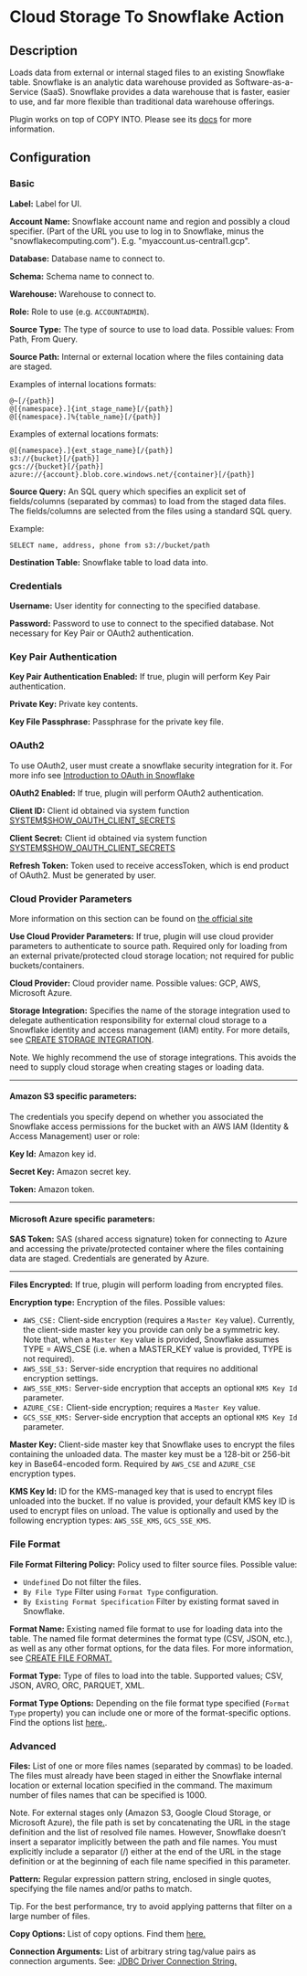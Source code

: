 # Cloud Storage To Snowflake Action


Description
-----------
Loads data from external or internal staged files to an existing Snowflake table. Snowflake is an analytic data 
warehouse provided as Software-as-a-Service (SaaS). Snowflake provides a data warehouse that is faster, easier to use, 
and far more flexible than traditional data warehouse offerings.

Plugin works on top of COPY INTO. Please see its 
[docs](https://docs.snowflake.net/manuals/sql-reference/sql/copy-into-table.html#additional-cloud-provider-parameters)
for more information.

Configuration
-------------

### Basic

**Label:** Label for UI.

**Account Name:** Snowflake account name and region and possibly a cloud specifier. (Part of the URL you use to 
log in to Snowflake, minus the "snowflakecomputing.com"). E.g. "myaccount.us-central1.gcp".

**Database:** Database name to connect to.

**Schema:** Schema name to connect to.

**Warehouse:** Warehouse to connect to.

**Role:** Role to use (e.g. `ACCOUNTADMIN`).

**Source Type:** The type of source to use to load data. Possible values: From Path, From Query.

**Source Path:** Internal or external location where the files containing data are staged.

Examples of internal locations formats:
```
@~[/{path}]
@[{namespace}.]{int_stage_name}[/{path}]
@[{namespace}.]%{table_name}[/{path}]
```

Examples of external locations formats:
```
@[{namespace}.]{ext_stage_name}[/{path}]
s3://{bucket}[/{path}]
gcs://{bucket}[/{path}]
azure://{account}.blob.core.windows.net/{container}[/{path}]
```

**Source Query:** An SQL query which specifies an explicit set of fields/columns (separated by commas) 
to load from the staged data files. The fields/columns are selected from the files using a standard SQL query.
 
Example:
```
SELECT name, address, phone from s3://bucket/path
```

**Destination Table:** Snowflake table to load data into.

### Credentials

**Username:** User identity for connecting to the specified database.

**Password:** Password to use to connect to the specified database. Not necessary for Key Pair or OAuth2 authentication.

### Key Pair Authentication

**Key Pair Authentication Enabled:** If true, plugin will perform Key Pair authentication.

**Private Key:** Private key contents.

**Key File Passphrase:** Passphrase for the private key file.

### OAuth2

To use OAuth2, user must create a snowflake security integration for it.
For more info see [Introduction to OAuth in Snowflake](https://docs.snowflake.net/manuals/user-guide/oauth-intro.html)

**OAuth2 Enabled:** If true, plugin will perform OAuth2 authentication.

**Client ID:** Client id obtained via system function 
[SYSTEM$SHOW_OAUTH_CLIENT_SECRETS](https://docs.snowflake.net/manuals/sql-reference/functions/system_show_oauth_client_secrets.html)

**Client Secret:** Client id obtained via system function 
[SYSTEM$SHOW_OAUTH_CLIENT_SECRETS](https://docs.snowflake.net/manuals/sql-reference/functions/system_show_oauth_client_secrets.html)

**Refresh Token:** Token used to receive accessToken, which is end product of OAuth2. Must be generated by user.

### Cloud Provider Parameters
More information on this section can be found on 
[the official site](https://docs.snowflake.net/manuals/sql-reference/sql/copy-into-table.html#additional-cloud-provider-parameters)

**Use Cloud Provider Parameters:** If true, plugin will use cloud provider parameters to authenticate to source path.
Required only for loading from an external private/protected cloud storage location; not required for public 
buckets/containers.

**Cloud Provider:** Cloud provider name. Possible values: GCP, AWS, Microsoft Azure.

**Storage Integration:** Specifies the name of the storage integration used to delegate authentication responsibility 
for external cloud storage to a Snowflake identity and access management (IAM) entity. For more details, see 
[CREATE STORAGE INTEGRATION](https://docs.snowflake.net/manuals/sql-reference/sql/create-storage-integration.html).
                         
Note. We highly recommend the use of storage integrations. This avoids the need to supply cloud storage 
when creating stages or loading data.

---

#### Amazon S3 specific parameters:

The credentials you specify depend on whether you associated the Snowflake access permissions 
for the bucket with an AWS IAM (Identity & Access Management) user or role:

**Key Id:** Amazon key id.

**Secret Key:** Amazon secret key.

**Token:** Amazon token.

---

#### Microsoft Azure specific parameters:

**SAS Token:** SAS (shared access signature) token for connecting to Azure and accessing the 
private/protected container where the files containing data are staged. Credentials are generated by Azure.

---

**Files Encrypted:** If true, plugin will perform loading from encrypted files.

**Encryption type:** Encryption of the files. Possible values:
- `AWS_CSE:` Client-side encryption (requires a `Master Key` value). Currently, the client-side master key 
you provide can only be a symmetric key. Note that, when a `Master Key` value is provided, Snowflake assumes 
TYPE = AWS_CSE (i.e. when a MASTER_KEY value is provided, TYPE is not required).
- `AWS_SSE_S3:` Server-side encryption that requires no additional encryption settings.
- `AWS_SSE_KMS:` Server-side encryption that accepts an optional `KMS Key Id` parameter.
- `AZURE_CSE:` Client-side encryption; requires a `Master Key` value.
- `GCS_SSE_KMS:` Server-side encryption that accepts an optional `KMS Key Id` parameter.

**Master Key:** Client-side master key that Snowflake uses to encrypt the files containing the 
unloaded data. The master key must be a 128-bit or 256-bit key in Base64-encoded form. Required by
`AWS_CSE` and `AZURE_CSE` encryption types.

**KMS Key Id:** ID for the KMS-managed key that is used to encrypt files unloaded into the bucket. 
If no value is provided, your default KMS key ID is used to encrypt files on unload. The value is optionally
and used by the following encryption types: `AWS_SSE_KMS`, `GCS_SSE_KMS`.

### File Format

**File Format Filtering Policy:** Policy used to filter source files. Possible value:
- `Undefined` Do not filter the files.
- `By File Type` Filter using `Format Type` configuration.
- `By Existing Format Specification` Filter by existing format saved in Snowflake.

**Format Name:** Existing named file format to use for loading data into the table. The named file 
format determines the format type (CSV, JSON, etc.), as well as any other format options, for the data files. 
For more information, see [CREATE FILE FORMAT.](https://docs.snowflake.net/manuals/sql-reference/sql/create-file-format.html)

**Format Type:** Type of files to load into the table. Supported values; CSV, JSON, AVRO, ORC, PARQUET, XML.

**Format Type Options:** Depending on the file format type specified (`Format Type` property) 
you can include one or more of the format-specific options. Find the options list 
[here.](https://docs.snowflake.net/manuals/sql-reference/sql/copy-into-table.html#format-type-options-formattypeoptions).

### Advanced

**Files:** List of one or more files names (separated by commas) to be loaded. The files must already have 
been staged in either the Snowflake internal location or external location specified in the command.
The maximum number of files names that can be specified is 1000.
           
Note. For external stages only (Amazon S3, Google Cloud Storage, or Microsoft Azure), the file path is set by concatenating 
the URL in the stage definition and the list of resolved file names.
However, Snowflake doesn’t insert a separator implicitly between the path and file names. 
You must explicitly include a separator (/) either at the end of the URL in the stage definition or 
at the beginning of each file name specified in this parameter.

**Pattern:** Regular expression pattern string, enclosed in single quotes, specifying the file names 
and/or paths to match. 

Tip. For the best performance, try to avoid applying patterns that filter on a large number of files.

**Copy Options:** List of copy options. Find them 
[here.](https://docs.snowflake.net/manuals/sql-reference/sql/copy-into-table.html#copy-options-copyoptions)

**Connection Arguments:** List of arbitrary string tag/value pairs as connection arguments. See: [JDBC Driver Connection String.](https://docs.snowflake.net/manuals/user-guide/jdbc-configure.html#jdbc-driver-connection-string)

